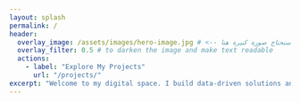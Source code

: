 ```yaml
---
layout: splash
permalink: /
header:
  overlay_image: /assets/images/hero-image.jpg # <-- سنحتاج صورة كبيرة هنا
  overlay_filter: 0.5 # to darken the image and make text readable
  actions:
    - label: "Explore My Projects"
      url: "/projects/"
excerpt: "Welcome to my digital space. I build data-driven solutions and write about AI and technology."
---
```

